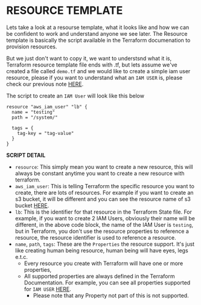# RESOURCE TEMPLATE
Lets take a look at a resourse template, what it looks like and how we can be confident to work and understand
anyone we see later. The Resource template is basically the script available in the Terraform documenation 
to provision resources.

But we just don't want to copy it, we want to understsnd what it is, Terraform resource template file ends
with .tf, but lets assume we've created a file called `demo.tf` and we would like to create a simple 
iam user resource, please if you want to understand what an `IAM USER` is, please check our previous 
note [HERE](https://github.com/coredataengineers/CDE-BOOTCAMP/blob/main/09_aws_cloud/02-Identity-And-Access-Management(IAM)/00-iam-resources.md#iam-user).

The script to create an `IAM User` will look like this below
```
resource "aws_iam_user" "lb" {
  name = "testing"
  path = "/system/"

  tags = {
    tag-key = "tag-value"
  }
}
```

**SCRIPT DETAIL**
- `resource`: This simply mean you want to create a new resource, this will always be constant anytime you want to create a new resource with terraform.
- `aws_iam_user`: This is telling Terraform the specific resource you want to create, there are lots of
resources. For example if you want to create an s3 bucket, it will be different and you can see the resource
name of s3 bucket [HERE](https://registry.terraform.io/providers/hashicorp/aws/latest/docs/resources/s3_bucket).
- `lb`: This is the identifier for that resource in the Terraform State file. For example, if you want to create 2 IAM Users, obviously their name will be different, in the above code block, the name of the IAM User is `testing`, but in Terraform, you don't use the resource properties to reference a resource, the resource identifier is used to reference a resource.
- `name`, `path`, `tags`: These are the `Properties` the resource support. It's just like creating human being resource, human being will have eyes, legs e.t.c.
  - Every resource you create with Terraform will have one or more properties,
  - All supported properties are always defined in the Terraform Documentation. For example, you can see all properties supported for `IAM USER` [HERE](https://registry.terraform.io/providers/hashicorp/aws/latest/docs/resources/iam_user#argument-reference).
    - Please note that any Property not part of this is not supported.



